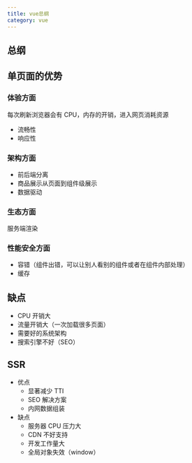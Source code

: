 ```yaml
---
title: vue总纲
category: vue
---
```


## 总纲

## 单页面的优势

### 体验方面

每次刷新浏览器会有 CPU，内存的开销，进入网页消耗资源

- 流畅性
- 响应性

### 架构方面

- 前后端分离
- 商品展示从页面到组件级展示
- 数据驱动

### 生态方面

服务端渲染

### 性能安全方面

- 容错（组件出错，可以让别人看别的组件或者在组件内部处理）
- 缓存

## 缺点

- CPU 开销大
- 流量开销大（一次加载很多页面）
- 需要好的系统架构
- 搜索引擎不好（SEO）

## SSR

- 优点
  - 显著减少 TTI
  - SEO 解决方案
  - 内网数据组装
- 缺点
  - 服务器 CPU 压力大
  - CDN 不好支持
  - 开发工作量大
  - 全局对象失效（window）

